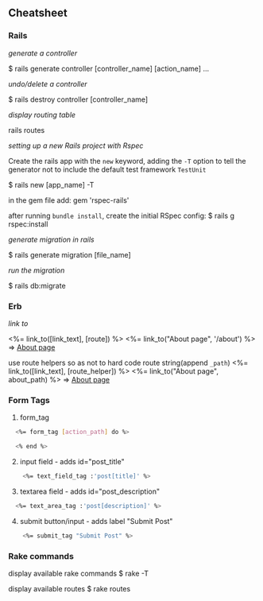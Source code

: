 ## Cheatsheet

### Rails

*generate a controller*

$ rails generate controller [controller_name] [action_name] ...

*undo/delete a controller*

$ rails destroy controller [controller_name]

*display routing table*

rails routes

*setting up a new Rails project with Rspec*

Create the rails app with the `new` keyword, adding the `-T` option to tell the generator not to include the default test framework `TestUnit`

$ rails new [app_name] -T

in the gem file add:
gem 'rspec-rails'

after running `bundle install`, create the initial RSpec config:
$ rails g rspec:install

*generate migration in rails*

$ rails generate migration [file_name]

*run the migration*

$ rails db:migrate


### Erb

*link to*

<%= link_to([link_text], [route]) %>
<%= link_to("About page", '/about') %>  => <a href="/about">About page</a>

use route helpers so as not to hard code route string(append `_path`)
<%= link_to([link_text], [route_helper]) %>
<%= link_to("About page", about_path) %>  => <a href="/about">About page</a>


### Form Tags

1. form_tag

```bash
  <%= form_tag [action_path] do %>

  <% end %>
```

2. input field - adds id="post_title"

```bash
    <%= text_field_tag :'post[title]' %>
```

3. textarea field - adds id="post_description"

```bash
  <%= text_area_tag :'post[description]' %>
```

4. submit button/input - adds label "Submit Post"

```bash
    <%= submit_tag "Submit Post" %>
```



### Rake commands

display available rake commands
$ rake -T

display available routes
$ rake routes
